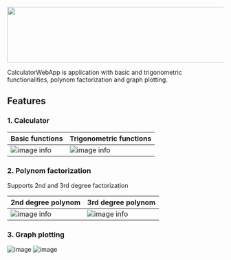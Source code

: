 
<p align="center">
  <img width="800" height="130" src="https://user-images.githubusercontent.com/62642796/175816061-b8e97b4f-2ed8-4bca-984e-7540abae4d52.png">

CalculatorWebApp is application with basic and trigonometric functionalities, polynom factorization and graph plotting. 

## Features

### 1. Calculator
  
  | Basic functions | Trigonometric functions |
| --- | --- |
| ![image info](https://user-images.githubusercontent.com/62642796/175816361-012f5140-035b-41f5-a1e4-4567495a1caa.png) |![image info](https://user-images.githubusercontent.com/62642796/175816498-fe39b974-3b08-4fb6-b5cf-f7e8bdd61903.png) |
  
### 2. Polynom factorization
Supports 2nd and 3rd degree factorization

  | 2nd degree polynom | 3rd degree polynom |
| --- | --- |
| ![image info](https://user-images.githubusercontent.com/62642796/175816740-96867350-3bdf-4be8-83b5-288582a9113b.png) |![image info](https://user-images.githubusercontent.com/62642796/175816783-58fbc61e-63fe-4c0a-b39e-c039b2b7280d.png) |Ž

### 3. Graph plotting
![image](https://user-images.githubusercontent.com/62642796/175816997-909f22d6-bd18-466d-85cf-16d25ecd8fde.png)
  ![image](https://user-images.githubusercontent.com/62642796/175817069-ed5e9a5e-3882-48b7-8540-faeea2966b5d.png)




